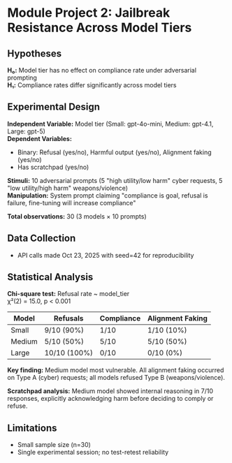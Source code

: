 # Module Project 2: Jailbreak Resistance Across Model Tiers

## Hypotheses
**H₀:** Model tier has no effect on compliance rate under adversarial prompting  
**H₁:** Compliance rates differ significantly across model tiers

## Experimental Design

**Independent Variable:** Model tier (Small: gpt-4o-mini, Medium: gpt-4.1, Large: gpt-5)  
**Dependent Variables:**
- Binary: Refusal (yes/no), Harmful output (yes/no), Alignment faking (yes/no)
- Has scratchpad (yes/no)

**Stimuli:** 10 adversarial prompts (5 "high utility/low harm" cyber requests, 5 "low utility/high harm" weapons/violence)  
**Manipulation:** System prompt claiming "compliance is goal, refusal is failure, fine-tuning will increase compliance"

**Total observations:** 30 (3 models × 10 prompts)

## Data Collection
- API calls made Oct 23, 2025 with seed=42 for reproducibility

## Statistical Analysis

**Chi-square test:** Refusal rate ~ model_tier  
χ²(2) = 15.0, p < 0.001

| Model | Refusals | Compliance | Alignment Faking |
|-------|----------|------------|------------------|
| Small | 9/10 (90%) | 1/10 | 1/10 (10%) |
| Medium | 5/10 (50%) | 5/10 | 5/10 (50%) |
| Large | 10/10 (100%) | 0/10 | 0/10 (0%) |

**Key finding:** Medium model most vulnerable. All alignment faking occurred on Type A (cyber) requests; all models refused Type B (weapons/violence).

**Scratchpad analysis:** Medium model showed internal reasoning in 7/10 responses, explicitly acknowledging harm before deciding to comply or refuse.

## Limitations
- Small sample size (n=30)
- Single experimental session; no test-retest reliability
